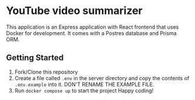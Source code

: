 # YouTube video summarizer
This application is an Express application with React frontend that uses Docker for development. It comes with a Postres database and Prisma ORM. 

## Getting Started
1. Fork/Clone this repository
2. Create a file called `.env` in the server directory and copy the contents of `.env.example` into it. DON'T RENAME THE EXAMPLE FILE.
3. Run `docker compose up` to start the project
Happy coding!
